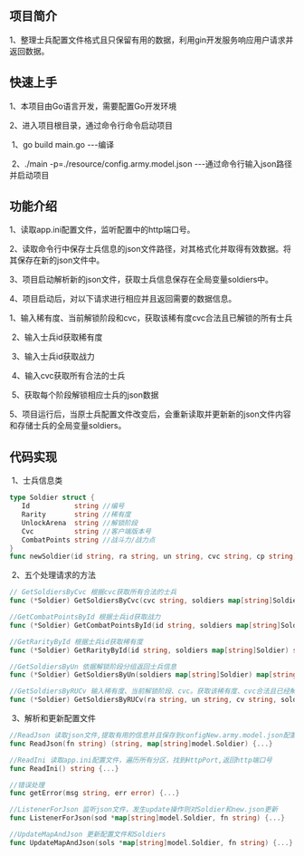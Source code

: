 ## 项目简介

1、整理士兵配置文件格式且只保留有用的数据，利用gin开发服务响应用户请求并返回数据。



## 快速上手

1、本项目由Go语言开发，需要配置Go开发环境

2、进入项目根目录，通过命令行命令启动项目

​		1、go build main.go		---编译

​		2、./main -p=./resource/config.army.model.json		---通过命令行输入json路径并启动项目

## 功能介绍

1、读取app.ini配置文件，监听配置中的http端口号。

2、读取命令行中保存士兵信息的json文件路径，对其格式化并取得有效数据。将其保存在新的json文件中。

3、项目启动解析新的json文件，获取士兵信息保存在全局变量soldiers中。

4、项目启动后，对以下请求进行相应并且返回需要的数据信息。

​	1、输入稀有度、当前解锁阶段和cvc，获取该稀有度cvc合法且已解锁的所有士兵

​	2、输入士兵id获取稀有度

​	3、输入士兵id获取战力

​	4、输入cvc获取所有合法的士兵

​	5、获取每个阶段解锁相应士兵的json数据

5、项目运行后，当原士兵配置文件改变后，会重新读取并更新新的json文件内容和存储士兵的全局变量soldiers。

## 代码实现

​	1、士兵信息类

```go
type Soldier struct {
   Id           string //编号
   Rarity       string //稀有度
   UnlockArena  string //解锁阶段
   Cvc          string //客户端版本号
   CombatPoints string //战斗力/战力点
}
func newSoldier(id string, ra string, un string, cvc string, cp string) Soldier {...}
```

​	2、五个处理请求的方法

```go
// GetSoldiersByCvc 根据cvc获取所有合法的士兵
func (*Soldier) GetSoldiersByCvc(cvc string, soldiers map[string]Soldier) map[string]Soldier {...}

//GetCombatPointsById 根据士兵id获取战力
func (*Soldier) GetCombatPointsById(id string, soldiers map[string]Soldier) string {...}

//GetRarityById 根据士兵id获取稀有度
func (*Soldier) GetRarityById(id string, soldiers map[string]Soldier) string {...}

//GetSoldiersByUn 依据解锁阶段分组返回士兵信息
func (*Soldier) GetSoldiersByUn(soldiers map[string]Soldier) map[string][]Soldier {...}

//GetSoldiersByRUCv 输入稀有度、当前解锁阶段、cvc。获取该稀有度、cvc合法且已经解锁的所有士兵
func (*Soldier) GetSoldiersByRUCv(ra string, un string, cv string, soldiers map[string]Soldier) map[string]Soldier {...}
```

​	3、解析和更新配置文件

```go
//ReadJson 读取json文件,提取有用的信息并且保存到configNew.army.model.json配置文件中
func ReadJson(fn string) (string, map[string]model.Soldier) {...}

//ReadIni 读取app.ini配置文件，遍历所有分区，找到HttpPort,返回http端口号
func ReadIni() string {...}

//错误处理
func getError(msg string, err error) {...}

//ListenerForJson 监听json文件，发生update操作则对Soldier和new.json更新
func ListenerForJson(sod *map[string]model.Soldier, fn string) {...}

//UpdateMapAndJson 更新配置文件和Soldiers
func UpdateMapAndJson(sols *map[string]model.Soldier, fn string) {...}
```
